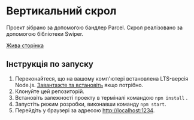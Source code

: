 # Вертикальний скрол

Проект зібрано за допомогою бандлер Parcel. Скрол реалізовано за допомогою
бібліотеки Swiper.

[Жива сторінка](https://serg-rsv.github.io/test-megogo/)

## Інструкція по запуску

1. Переконайтеся, що на вашому комп'ютері встановлена LTS-версія Node.js.
   [Завантажте та встановіть](https://nodejs.org/en/) якщо потрібно.
2. Клонуйте цей репозиторій.
3. Встановіть залежності проекту в терміналі командою `npm install` .
4. Запустіть режим розробки, виконавши команду `npm start`.
5. Перейдіть у браузері за адресою
   [http://localhost:1234](http://localhost:1234).
